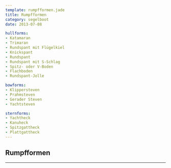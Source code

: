 ```yaml
---
template: rumpfformen.jade
title: Rumpfformen
category: segelboot
date: 2013-07-08

hullforms:
- Katamaran
- Trimaran
- Rundspant mit Flügelkiel
- Knickspant
- Rundspant
- Rundspant mit S-Schlag
- Spitz- oder V-Boden
- Flachboden
- Rundspant-Jolle

bowforms:
- Klippersteven
- Prahmsteven
- Gerader Steven
- Yachtsteven

sternforms:
- Yachtheck
- Kanuheck
- Spitzgattheck
- Plattgattheck
---
```


## Rumpfformen

---









